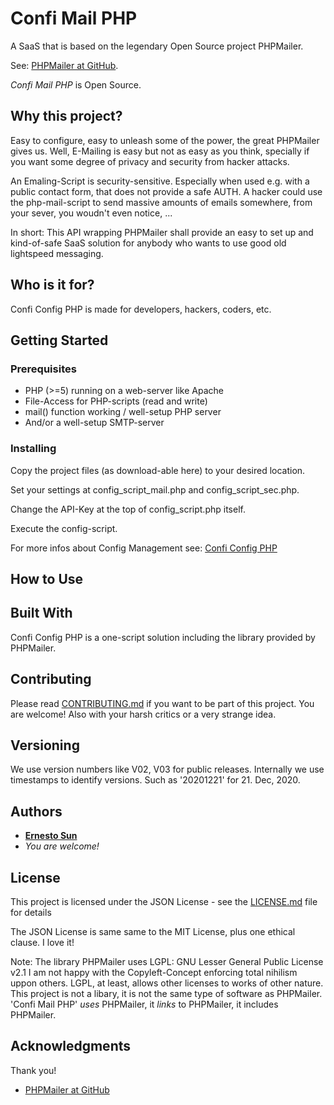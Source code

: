 # Confi Mail PHP

A SaaS that is based on the legendary Open Source project PHPMailer.

See: [PHPMailer at GitHub](https://github.com/PHPMailer/PHPMailer). 

*Confi Mail PHP* is Open Source.


## Why this project?

Easy to configure, easy to unleash some of the power, the great PHPMailer
gives us. Well, E-Mailing is easy but not as easy as you think, specially
if you want some degree of privacy and security from hacker attacks. 

An Emaling-Script is security-sensitive. Especially when used e.g. with a 
public contact form, that does not provide a safe AUTH. A hacker could
use the php-mail-script to send massive amounts of emails somewhere, from 
your sever, you woudn't even notice, ...

In short: This API wrapping PHPMailer shall provide an easy to set up and
kind-of-safe SaaS solution for anybody who wants to use good old lightspeed
messaging. 


## Who is it for?

Confi Config PHP is made for developers, hackers, coders, etc. 

## Getting Started

### Prerequisites

* PHP (>=5) running on a web-server like Apache
* File-Access for PHP-scripts (read and write)
* mail() function working / well-setup PHP server
* And/or a well-setup SMTP-server 


### Installing

Copy the project files (as download-able here) to your desired location.

Set your settings at config_script_mail.php and config_script_sec.php.

Change the API-Key at the top of config_script.php itself.

Execute the config-script. 

For more infos about Config Management see: [Confi Config PHP](https://github.com/ernesto-sun/ConfiConfigPHP) 


## How to Use 


## Built With

Confi Config PHP is a one-script solution including the library provided 
by PHPMailer. 


## Contributing

Please read [CONTRIBUTING.md](CONTRIBUTING.md) if you want to be part of this project. 
You are welcome! Also with your harsh critics or a very strange idea.  


## Versioning

We use version numbers like V02, V03 for public releases. Internally we use
timestamps to identify versions. Such as '20201221' for 21. Dec, 2020. 


## Authors

* **[Ernesto Sun](http://ernesto-sun.com)** 
* *You are welcome!*


## License

This project is licensed under the JSON License - see the [LICENSE.md](LICENSE.md) file for details

The JSON License is same same to the MIT License, plus one ethical clause. I love it!

Note: The library PHPMailer uses LGPL: GNU Lesser General Public License v2.1
I am not happy with the Copyleft-Concept enforcing total nihilism uppon others.
LGPL, at least, allows other licenses to works of other nature. This project is 
not a libary, it is not the same type of software as PHPMailer. 'Confi Mail PHP' 
*uses* PHPMailer, it *links* to PHPMailer, it includes PHPMailer.


## Acknowledgments

Thank you!

* [PHPMailer at GitHub](https://github.com/PHPMailer/PHPMailer)



